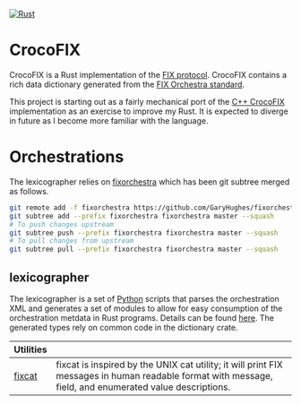 [![Rust](https://github.com/GaryHughes/crocofix_rust/actions/workflows/build.yml/badge.svg)](https://github.com/GaryHughes/crocofix_rust/actions/workflows/build.yml)

# CrocoFIX

CrocoFIX is a Rust implementation of the [FIX protocol](https://www.fixtrading.org/online-specification/). CrocoFIX contains a rich data dictionary generated from the [FIX Orchestra standard](https://www.fixtrading.org/standards/fix-orchestra/).

This project is starting out as a fairly mechanical port of the [C++ CrocoFIX](https://github.com/GaryHughes/crocofix) implementation as an exercise to improve my Rust. It is expected to diverge in future as I become more familiar with the language.

# Orchestrations

The lexicographer relies on [fixorchestra](https://github.com/GaryHughes/fixorchestra) which has been git subtree merged as follows.
```sh
git remote add -f fixorchestra https://github.com/GaryHughes/fixorchestra.git
git subtree add --prefix fixorchestra fixorchestra master --squash
# To push changes upstream
git subtree push --prefix fixorchestra fixorchestra master --squash
# To pull changes from upstream
git subtree pull --prefix fixorchestra fixorchestra master --squash
```

## lexicographer

The lexicographer is a set of [Python](https://python.org) scripts that parses the orchestration XML and generates a set of modules to allow for easy consumption of the orchestration metdata in Rust programs. Details can be found [here](https://github.com/GaryHughes/crocofix_rust/blob/master/lexicographer/README.md). The generated types rely on common code in the dictionary crate.

| Utilities | |
| ----------|-|
| [fixcat](https://github.com/GaryHughes/crocofix_rust/blob/main/crates/fixcat/README.md) | fixcat is inspired by the UNIX cat utility; it will print FIX messages in human readable format with message, field, and enumerated value descriptions. |
